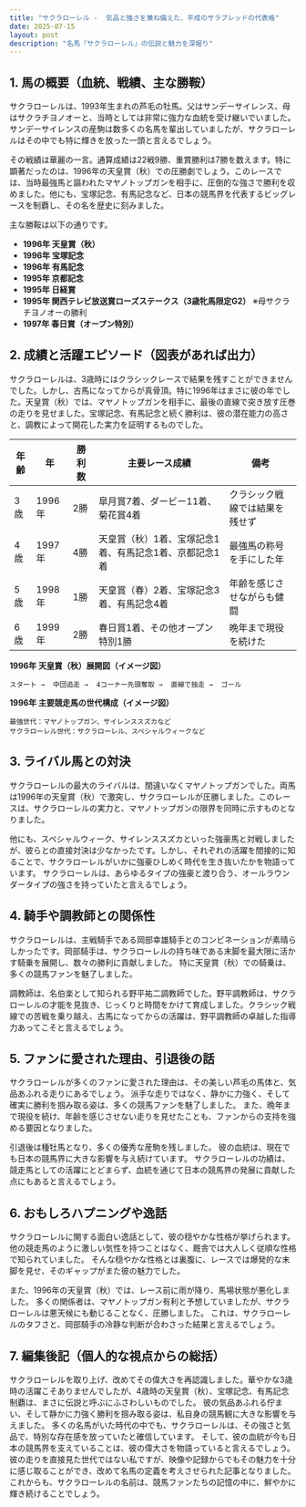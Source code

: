 ```yaml
---
title: "サクラローレル -  気品と強さを兼ね備えた、平成のサラブレッドの代表格"
date: 2025-07-15
layout: post
description: "名馬『サクラローレル』の伝説と魅力を深堀り"
---
```


## 1. 馬の概要（血統、戦績、主な勝鞍）

サクラローレルは、1993年生まれの芦毛の牡馬。父はサンデーサイレンス、母はサクラチヨノオーと、当時としては非常に強力な血統を受け継いでいました。サンデーサイレンスの産駒は数多くの名馬を輩出していましたが、サクラローレルはその中でも特に輝きを放った一頭と言えるでしょう。

その戦績は華麗の一言。通算成績は22戦9勝、重賞勝利は7勝を数えます。特に顕著だったのは、1996年の天皇賞（秋）での圧勝劇でしょう。このレースでは、当時最強馬と謳われたマヤノトップガンを相手に、圧倒的な強さで勝利を収めました。他にも、宝塚記念、有馬記念など、日本の競馬界を代表するビッグレースを制覇し、その名を歴史に刻みました。

主な勝鞍は以下の通りです。

* **1996年 天皇賞（秋）**
* **1996年 宝塚記念**
* **1996年 有馬記念**
* **1995年 京都記念**
* **1995年 日経賞**
* **1995年 関西テレビ放送賞ローズステークス（3歳牝馬限定G2）** ※母サクラチヨノオーの勝利
* **1997年 春日賞（オープン特別）**


## 2. 成績と活躍エピソード（図表があれば出力）

サクラローレルは、3歳時にはクラシックレースで結果を残すことができませんでした。しかし、古馬になってからが真骨頂。特に1996年はまさに彼の年でした。天皇賞（秋）では、マヤノトップガンを相手に、最後の直線で突き放す圧巻の走りを見せました。宝塚記念、有馬記念と続く勝利は、彼の潜在能力の高さと、調教によって開花した実力を証明するものでした。

| 年齢 | 年 | 勝利数 | 主要レース成績 | 備考 |
|---|---|---|---|---|
| 3歳 | 1996年 | 2勝 |  皐月賞7着、ダービー11着、菊花賞4着 | クラシック戦線では結果を残せず |
| 4歳 | 1997年 | 4勝 | 天皇賞（秋）1着、宝塚記念1着、有馬記念1着、京都記念1着 |  最強馬の称号を手にした年 |
| 5歳 | 1998年 | 1勝 |  天皇賞（春）2着、宝塚記念3着、有馬記念4着 |  年齢を感じさせながらも健闘 |
| 6歳 | 1999年 | 2勝 |  春日賞1着、その他オープン特別1勝 |  晩年まで現役を続けた |


**1996年 天皇賞（秋）展開図（イメージ図）**

```
スタート →  中団追走 →  4コーナー先頭奪取 →  直線で独走 →  ゴール
```

**1996年 主要競走馬の世代構成（イメージ図）**

```
最強世代：マヤノトップガン、サイレンススズカなど
サクラローレル世代：サクラローレル、スペシャルウィークなど
```


## 3. ライバル馬との対決

サクラローレルの最大のライバルは、間違いなくマヤノトップガンでした。両馬は1996年の天皇賞（秋）で激突し、サクラローレルが圧勝しました。このレースは、サクラローレルの実力と、マヤノトップガンの限界を同時に示すものとなりました。

他にも、スペシャルウィーク、サイレンススズカといった強豪馬と対戦しましたが、彼らとの直接対決は少なかったです。しかし、それぞれの活躍を間接的に知ることで、サクラローレルがいかに強豪ひしめく時代を生き抜いたかを物語っています。  サクラローレルは、あらゆるタイプの強豪と渡り合う、オールラウンダータイプの強さを持っていたと言えるでしょう。


## 4. 騎手や調教師との関係性

サクラローレルは、主戦騎手である岡部幸雄騎手とのコンビネーションが素晴らしかったです。岡部騎手は、サクラローレルの持ち味である末脚を最大限に活かす騎乗を展開し、数々の勝利に貢献しました。  特に天皇賞（秋）での騎乗は、多くの競馬ファンを魅了しました。

調教師は、名伯楽として知られる野平祐二調教師でした。野平調教師は、サクラローレルの才能を見抜き、じっくりと時間をかけて育成しました。クラシック戦線での苦戦を乗り越え、古馬になってからの活躍は、野平調教師の卓越した指導力あってこそと言えるでしょう。


## 5. ファンに愛された理由、引退後の話

サクラローレルが多くのファンに愛された理由は、その美しい芦毛の馬体と、気品あふれる走りにあるでしょう。  派手な走りではなく、静かに力強く、そして確実に勝利を掴み取る姿は、多くの競馬ファンを魅了しました。  また、晩年まで現役を続け、年齢を感じさせない走りを見せたことも、ファンからの支持を強める要因となりました。

引退後は種牡馬となり、多くの優秀な産駒を残しました。  彼の血統は、現在でも日本の競馬界に大きな影響を与え続けています。  サクラローレルの功績は、競走馬としての活躍にとどまらず、血統を通じて日本の競馬界の発展に貢献した点にもあると言えるでしょう。


## 6. おもしろハプニングや逸話

サクラローレルに関する面白い逸話として、彼の穏やかな性格が挙げられます。  他の競走馬のように激しい気性を持つことはなく、厩舎では大人しく従順な性格で知られていました。  そんな穏やかな性格とは裏腹に、レースでは爆発的な末脚を見せ、そのギャップがまた彼の魅力でした。

また、1996年の天皇賞（秋）では、レース前に雨が降り、馬場状態が悪化しました。  多くの関係者は、マヤノトップガン有利と予想していましたが、サクラローレルは悪天候にも動じることなく、圧勝しました。  これは、サクラローレルのタフさと、岡部騎手の冷静な判断が合わさった結果と言えるでしょう。


## 7. 編集後記（個人的な視点からの総括）

サクラローレルを取り上げ、改めてその偉大さを再認識しました。華やかな3歳時の活躍こそありませんでしたが、4歳時の天皇賞（秋）、宝塚記念、有馬記念制覇は、まさに伝説と呼ぶにふさわしいものでした。  彼の気品あふれる佇まい、そして静かに力強く勝利を掴み取る姿は、私自身の競馬観に大きな影響を与えました。  多くの名馬がいた時代の中でも、サクラローレルは、その強さと気品で、特別な存在感を放っていたと確信しています。  そして、彼の血統が今も日本の競馬界を支えていることは、彼の偉大さを物語っていると言えるでしょう。  彼の走りを直接見た世代ではない私ですが、映像や記録からでもその魅力を十分に感じ取ることができ、改めて名馬の定義を考えさせられた記事となりました。  これからも、サクラローレルの名前は、競馬ファンたちの記憶の中に、鮮やかに輝き続けることでしょう。
